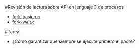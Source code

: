 #Revisión de lectura sobre API en lenguaje C de procesos

* [fork-basico.c](fork-basico.c)
* [fork-wait.c](fork-wait.c)
	
#Tarea

* ¿Cómo garantizar que siempre se ejecute primero el padre?
